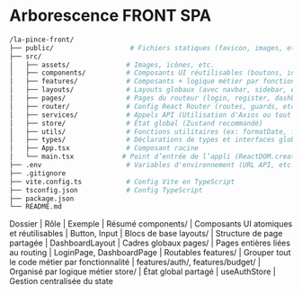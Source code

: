 # Arborescence FRONT SPA
```bash
/la-pince-front/
├── public/                   # Fichiers statiques (favicon, images, etc.)
├── src/
│   ├── assets/              # Images, icônes, etc.
│   ├── components/          # Composants UI réutilisables (boutons, inputs, modals, etc.)
│   ├── features/            # Composants + logique métier par fonctionnalité
│   ├── layouts/             # Layouts globaux (avec navbar, sidebar, etc.)
│   ├── pages/               # Pages du routeur (login, register, dashboard, etc.)
│   ├── router/              # Config React Router (routes, guards, etc.)
│   ├── services/            # Appels API (Utilisation d'Axios ou tout en manuel ?)
│   ├── store/               # État global (Zustand recommandé)
│   ├── utils/               # Fonctions utilitaires (ex: formatDate, formatAmount)
│   ├── types/               # Déclarations de types et interfaces globales
│   ├── App.tsx              # Composant racine
│   └── main.tsx            # Point d’entrée de l’appli (ReactDOM.createRoot)
├── .env                     # Variables d'environnement (URL API, etc.)
├── .gitignore
├── vite.config.ts           # Config Vite en TypeScript
├── tsconfig.json            # Config TypeScript
├── package.json
└── README.md
```

Dossier | Rôle | Exemple | Résumé
components/ | Composants UI atomiques et réutilisables | Button, Input | Blocs de base
layouts/ | Structure de page partagée | DashboardLayout | Cadres globaux
pages/ | Pages entières liées au routing | LoginPage, DashboardPage | Routables
features/ | Grouper tout le code métier par fonctionnalité | features/auth/, features/budget/ | Organisé par logique métier
store/ | État global partagé | useAuthStore | Gestion centralisée du state

